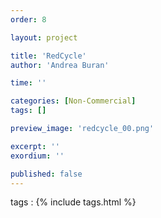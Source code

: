 ```yaml
---
order: 8

layout: project

title: 'RedCycle'
author: 'Andrea Buran'

time: ''

categories: [Non-Commercial]
tags: []

preview_image: 'redcycle_00.png'

excerpt: ''
exordium: ''

published: false
---
```


tags
: {% include tags.html %}